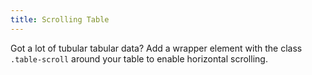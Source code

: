 ```yaml
---
title: Scrolling Table
---
```

Got a lot of tubular tabular data? Add a wrapper element with the class `.table-scroll` around your table to enable horizontal scrolling.
